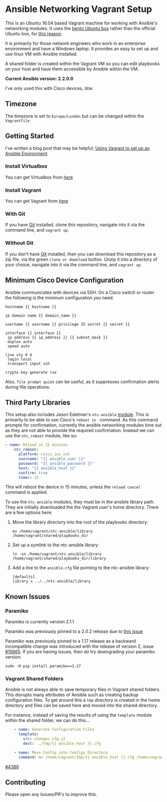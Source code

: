 # Ansible Networking Vagrant Setup

This is an Ubuntu 16.04 based Vagrant machine for working with Ansible's
networking modules. It uses the [bento Ubuntu box](https://atlas.hashicorp.com/bento/boxes/ubuntu-16.04) rather than the official Ubuntu box, for [this reason](https://github.com/mitchellh/vagrant/issues/7155#issuecomment-228568200).

It is primarily for those network engineers who work in an enterprise
environment and have a Windows laptop. It provides an easy to set up and use
linux VM with Ansible installed.

A shared folder is created within the Vagrant VM so you can edit playbooks on
your host and have them accessible by Ansible within the VM.

**Current Ansible version: 2.2.0.0**

I've only used this with Cisco devices, btw.

## Timezone

The timezone is set to `Europe/London` but can be changed within the
`Vagrantfile`

## Getting Started

I've written a blog post that may be helpful; [Using Vagrant to set up an Ansible Environment](http://bordeltabernacle.netlify.com/post/2016/08/using-vagrant-set-up-ansible-environment/)

### Install Virtualbox

You can get Virtualbox from [here](https://www.virtualbox.org/wiki/Downloads)

### Install Vagrant

You can get Vagrant from [here](https://www.vagrantup.com/downloads.html)

### With Git

If you have [Git](https://git-scm.com/) installed, clone this repository,
navigate into it via the command line, and `vagrant up`.

### Without Git

If you don't have [Git](https://git-scm.com/) installed, then you can download
this repository as a zip file, via the green `clone or download` button. Unzip
it into a directory of your choice, navigate into it via the command line, and `vagrant up`.

## Minimum Cisco Device Configuration

Ansible communicates with devices via SSH. On a Cisco switch or router the
following is the minimum configuration you need.

```
hostname {{ hostname }}

ip domain name {{ domain_name }}

username {{ username }} privilege 15 secret {{ secret }}

interface {{ interface }}
 ip address {{ ip_address }} {{ subnet_mask }}
 duplex auto
 speed auto

line vty 0 4
 login local
 transport input ssh

crypto key generate rsa
```

Also, `file prompt quiet` can be useful, as it suppresses confirmation alerts
during file operations.

## Third Party Libraries

This setup also includes Jason Edelman's `ntc-ansible` [module](https://github.com/networktocode/ntc-ansible). This is primarily to be able to use Cisco's `reboot in ` command. As this command prompts for confirmation, currently the ansible networking modules time out as they are not able to provide the required confirmation. Instead we can use the `ntc_reboot` module, like so:

```yaml
- name: Reload in 15 minutes
    ntc_reboot:
      platform: cisco_ios_ssh
      username: "{{ ansible_user }}"
      password: "{{ ansible_password }}"
      host: "{{ ansible_host }}"
      confirm: true
      timer: 15
```

This will reboot the device in 15 minutes, unless the `reload cancel` command is applied.

To use the `ntc-ansible` modules, they must be in the ansible library path. They are initially downloaded the the Vagrant user's home directory. There are a few options here:

1. Move the library directory into the root of the playbooks directory:
    ```
    mv /home/vagrant/ntc-ansible/library /home/vagrant/shared/playbooks_dir
    ```
2. Set up a symlink to the ntc-ansible library:
    ```
    ln -sn /home/vagrant/ntc-ansible/library /home/vagrant/shared/playbooks_dir/library
    ```
3. Add a line to the `ansible.cfg` file pointing to the ntc-ansible library:
    ```
    [defaults]
    library = ../../ntc-ansible/library
    ```

## Known Issues

### Paramiko

Paramiko is currently version 2.1.1

Paramiko was previously pinned to a 2.0.2 release due to [this issue](https://github.com/paramiko/paramiko/issues/859)

Paramiko was previously pinned to a 1.17 release as a backward incompatible change was
introduced with the release of version 2, issue [#15665](https://github.com/ansible/ansible/issues/15665). If you are having issues, then do try downgrading your paramiko version:

```
sudo -H pip install paramiko==1.17
```

### Vagrant Shared Folders

Ansible is not always able to save temporary files in Vagrant shared folders.
This disrupts many attributes of Ansible such as creating backup configuration
files. To get around this a `tmp` directory is created in the home directory and
files can be saved here and moved into the shared directory.

For instance, instead of saving the results of using the `template` module
within the shared folder, we can do this...

```yaml
    - name: Generate Configuration Files
      template:
        src: changes.cfg.j2
        dest: ../tmp/{{ ansible_host }}.cfg

    - name: Move Config into Configs Directory
      command: mv /home/vagrant/tmp/{{ ansible_host }}.cfg /home/vagrant/shared/configs
```

[#4386](https://github.com/ansible/ansible-modules-core/issues/4386)

## Contributing

Please open any Issues/PR's to improve this.

